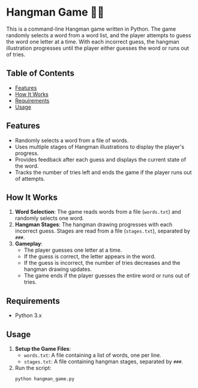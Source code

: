 # Hangman Game 🎉🔠

This is a command-line Hangman game written in Python. The game randomly selects a word from a word list, and the player attempts to guess the word one letter at a time. With each incorrect guess, the hangman illustration progresses until the player either guesses the word or runs out of tries.

## Table of Contents
- [Features](#features)
- [How It Works](#how-it-works)
- [Requirements](#requirements)
- [Usage](#usage)

## Features

- Randomly selects a word from a file of words.
- Uses multiple stages of Hangman illustrations to display the player's progress.
- Provides feedback after each guess and displays the current state of the word.
- Tracks the number of tries left and ends the game if the player runs out of attempts.

## How It Works

1. **Word Selection**: The game reads words from a file (`words.txt`) and randomly selects one word.
2. **Hangman Stages**: The hangman drawing progresses with each incorrect guess. Stages are read from a file (`stages.txt`), separated by `###`.
3. **Gameplay**:
   - The player guesses one letter at a time.
   - If the guess is correct, the letter appears in the word.
   - If the guess is incorrect, the number of tries decreases and the hangman drawing updates.
   - The game ends if the player guesses the entire word or runs out of tries.

## Requirements

- Python 3.x

## Usage

1. **Setup the Game Files**:
   - `words.txt`: A file containing a list of words, one per line.
   - `stages.txt`: A file containing hangman stages, separated by `###`.
2. Run the script:
   ```bash
   python hangman_game.py
